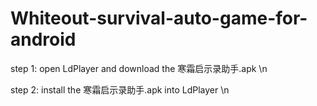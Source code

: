 # Whiteout-survival-auto-game-for-android

step 1: open LdPlayer and download the 寒霜启示录助手.apk \n


step 2: install the 寒霜启示录助手.apk into LdPlayer   \n
